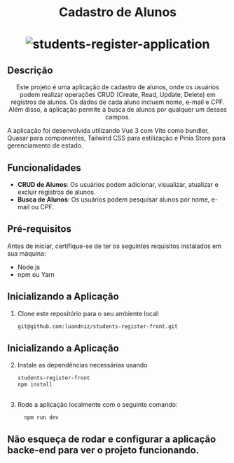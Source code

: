 
<h1 align="center">
  Cadastro de Alunos
</h1>

<h1 align="center">
  <img alt="students-register-application" title="Cadastro de alunos" src="https://i.ibb.co/pxZKSV6/Captura-de-tela-de-2024-06-03-12-24-31.png" />
</h1>

## Descrição

<p align = "center">
Este projeto é uma aplicação de cadastro de alunos, onde os usuários podem realizar operações CRUD (Create, Read, Update, Delete) em registros de alunos. Os dados de cada aluno incluem nome, e-mail e CPF. Além disso, a aplicação permite a busca de alunos por qualquer um desses campos.
</p>

A aplicação foi desenvolvida utilizando Vue 3 com Vite como bundler, Quasar para componentes, Tailwind CSS para estilização e Pinia Store para gerenciamento de estado.

## Funcionalidades

- **CRUD de Alunos**: Os usuários podem adicionar, visualizar, atualizar e excluir registros de alunos.
- **Busca de Alunos**: Os usuários podem pesquisar alunos por nome, e-mail ou CPF.

## Pré-requisitos

Antes de iniciar, certifique-se de ter os seguintes requisitos instalados em sua máquina:

- Node.js
- npm ou Yarn

## Inicializando a Aplicação

1. Clone este repositório para o seu ambiente local:

   ```bash
   git@github.com:luandniz/students-register-front.git
   
## Inicializando a Aplicação

2. Instale as dependências necessárias usando
    ```bash
    students-register-front
    npm install
  
3. Rode a aplicação localmente com o seguinte comando:
   ```bash
     npm run dev

## Não esqueça de rodar e configurar a aplicação backe-end para ver o projeto funcionando.




